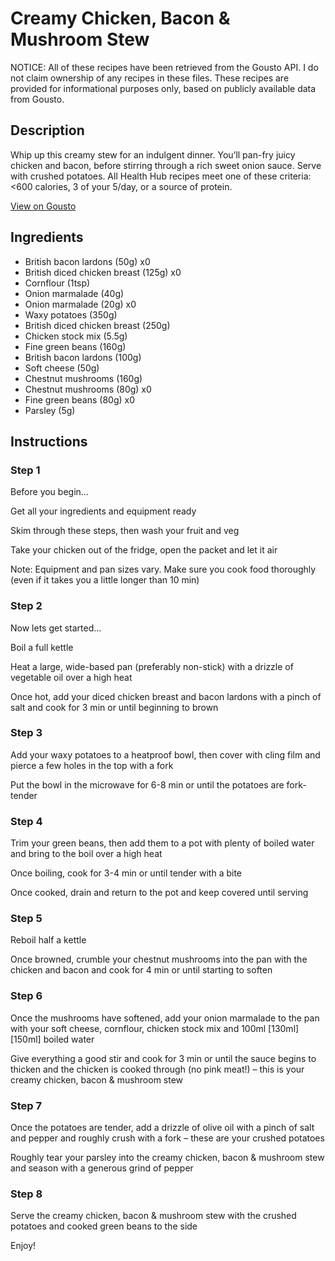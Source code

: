 # Creamy Chicken, Bacon & Mushroom Stew

NOTICE: All of these recipes have been retrieved from the Gousto API. I do not claim ownership of any recipes in these files. These recipes are provided for informational purposes only, based on publicly available data from Gousto.

## Description

Whip up this creamy stew for an indulgent dinner. You’ll pan-fry juicy chicken and bacon, before stirring through a rich sweet onion sauce. Serve with crushed potatoes. All Health Hub recipes meet one of these criteria: <600 calories, 3 of your 5/day, or a source of protein.

[View on Gousto](https://www.gousto.co.uk/recipes/cookbook/creamy-chicken-bacon-mushroom-stew-with-crushed-potatoes)

## Ingredients

- British bacon lardons (50g) x0
- British diced chicken breast (125g) x0
- Cornflour (1tsp)
- Onion marmalade (40g)
- Onion marmalade (20g) x0
- Waxy potatoes (350g)
- British diced chicken breast (250g)
- Chicken stock mix (5.5g)
- Fine green beans (160g)
- British bacon lardons (100g)
- Soft cheese (50g)
- Chestnut mushrooms (160g)
- Chestnut mushrooms (80g) x0
- Fine green beans (80g) x0
- Parsley (5g)

## Instructions


### Step 1

Before you begin...

Get all your ingredients and equipment ready

Skim through these steps, then wash your fruit and veg

Take your chicken out of the fridge, open the packet and let it air

Note: Equipment and pan sizes vary. Make sure you cook food thoroughly (even if it takes you a little longer than 10 min)


### Step 2

Now lets get started...

Boil a full kettle

Heat a large, wide-based pan (preferably non-stick) with a drizzle of vegetable oil over a high heat

Once hot, add your diced chicken breast and bacon lardons with a pinch of salt and cook for 3 min or until beginning to brown


### Step 3

Add your waxy potatoes to a heatproof bowl, then cover with cling film and pierce a few holes in the top with a fork

Put the bowl in the microwave for 6-8 min or until the potatoes are fork-tender


### Step 4

Trim your green beans, then add them to a pot with plenty of boiled water and bring to the boil over a high heat

Once boiling, cook for 3-4 min or until tender with a bite

Once cooked, drain and return to the pot and keep covered until serving


### Step 5

Reboil half a kettle

Once browned, crumble your chestnut mushrooms into the pan with the chicken and bacon and cook for 4 min or until starting to soften


### Step 6

Once the mushrooms have softened, add your onion marmalade to the pan with your soft cheese, cornflour, chicken stock mix and 100ml <span class="text-purple">[130ml]</span> <span class="text-danger">[150ml]</span> boiled water

Give everything a good stir and cook for 3 min or until the sauce begins to thicken and the chicken is cooked through (no pink meat!) – this is your creamy chicken, bacon & mushroom stew


### Step 7

Once the potatoes are tender, add a drizzle of olive oil with a pinch of salt and pepper and roughly crush with a fork – these are your crushed potatoes

Roughly tear your parsley into the creamy chicken, bacon & mushroom stew and season with a generous grind of pepper

### Step 8

Serve the creamy chicken, bacon & mushroom stew with the crushed potatoes and cooked green beans to the side

Enjoy!

